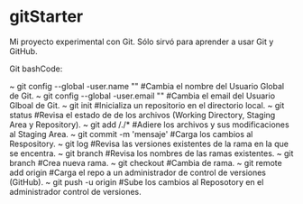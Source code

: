 # gitStarter
Mi proyecto experimental con Git. Sólo sirvó para aprender a usar Git y GitHub.

Git bashCode:

~ git config --global -user.name "<name>"     #Cambia el nombre del Usuario Global de Git.
~ git config --global -user.email "<email>"   #Cambia el email del Usuario Glboal de Git.
~ git init                            #Inicializa un repositorio en el directorio local.
~ git status                          #Revisa el estado de de los archivos (Working Directory, Staging Area y Repository).
~ git add <file>/./*                  #Adiere los archivos y sus modificaciones al Staging Area.
~ git commit -m 'mensaje'             #Carga los cambios al Respository.
~ git log                             #Revisa las versiones existentes de la rama en la que se encentra.
~ git branch                          #Revisa los nombres de las ramas existentes.
~ git branch <branchName>             #Crea nueva rama.
~ git checkout <branchName>           #Cambia de rama.
~ git remote add origin <url>         #Carga el repo a un administrador de control de versiones (GitHub).
~ git push -u origin <branchName>     #Sube los cambios al Reposotory en el administrador control de versiones.
